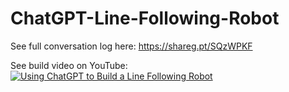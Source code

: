 # ChatGPT-Line-Following-Robot

See full conversation log here: https://shareg.pt/SQzWPKF

See build video on YouTube:
[![Using ChatGPT to Build a Line Following Robot](https://img.youtube.com/vi/7zEOnuckTdQ/0.jpg)](https://www.youtube.com/watch?v=7zEOnuckTdQ)
